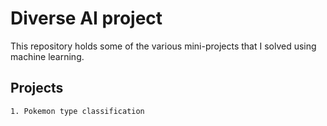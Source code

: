 # Diverse AI project
This repository holds some of the various mini-projects that I solved using machine learning.

## Projects
    1. Pokemon type classification